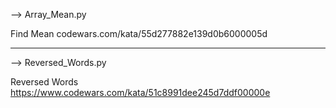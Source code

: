 --> Array_Mean.py

Find Mean
codewars.com/kata/55d277882e139d0b6000005d

**************************************************************
--> Reversed_Words.py

Reversed Words
https://www.codewars.com/kata/51c8991dee245d7ddf00000e
